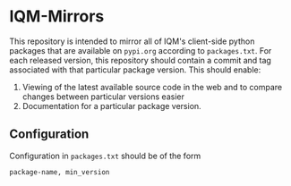 # IQM-Mirrors

This repository is intended to mirror all of IQM's client-side python packages that are available on `pypi.org` according to `packages.txt`. For each released version, this repository should contain a commit and tag associated with that particular package version. This should enable:

1. Viewing of the latest available source code in the web and to compare changes between particular versions easier
2. Documentation for a particular package version. 

## Configuration

Configuration in `packages.txt` should be of the form 

```txt
package-name, min_version
```
